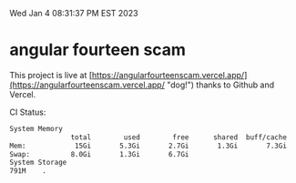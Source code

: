 Wed Jan  4 08:31:37 PM EST 2023

# angular fourteen scam


This project is live at [https://angularfourteenscam.vercel.app/](https://angularfourteenscam.vercel.app/ "dog!") thanks to Github and Vercel.

CI Status: 

```bash
System Memory
               total        used        free      shared  buff/cache   available
Mem:            15Gi       5.3Gi       2.7Gi       1.3Gi       7.3Gi       8.3Gi
Swap:          8.0Gi       1.3Gi       6.7Gi
System Storage
791M	.
```
```bash
